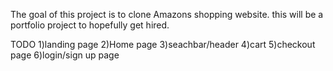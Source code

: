 The goal of this project is to clone Amazons shopping website.
this will be a portfolio project to hopefully get hired.

TODO
1)landing page
2)Home page
3)seachbar/header
4)cart
5)checkout page
6)login/sign up page
